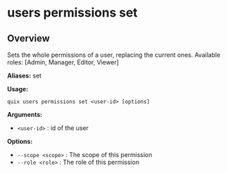 # users permissions set

## Overview

Sets the whole permissions of a user, replacing the current ones. Available roles: [Admin, Manager, Editor, Viewer]

**Aliases:** set

**Usage:**

```
quix users permissions set <user-id> [options]
```

**Arguments:**

- `<user-id>` : id of the user

**Options:**

- `--scope <scope>` : The scope of this permission
- `--role <role>` : The role of this permission

